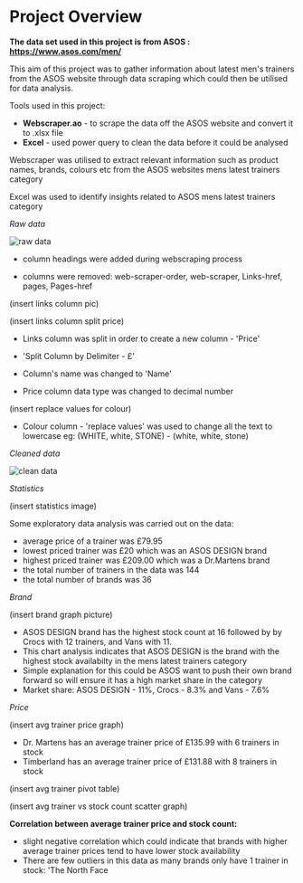 # Project Overview
**The data set used in this project is from ASOS : https://www.asos.com/men/**

This aim of this project was to gather information about latest men's trainers from the ASOS website through data scraping which could then be utilised for data analysis. 

Tools used in this project:
- **Webscraper.ao** - to scrape the data off the ASOS website and convert it to .xlsx file
- **Excel** - used power query to clean the data before it could be analysed 

Webscraper was utilised to extract relevant information such as product names, brands, colours etc from the ASOS websites mens latest trainers category 

Excel was used to identify insights related to ASOS mens latest trainers category

*Raw data* 

![raw data](https://user-images.githubusercontent.com/129470579/231616356-1a158714-5764-4b42-80f0-8b94710c0b4e.png)

- column headings were added during webscraping process

- columns were removed: web-scraper-order, web-scraper, Links-href, pages, Pages-href

(insert links column pic)

(insert links column split price)
- Links column was split in order to create a new column - 'Price'
- 'Split Column by Delimiter - £'
- Column's name was changed to 'Name'

- Price column data type was changed to decimal number

(insert replace values for colour)
- Colour column - 'replace values' was used to change all the text to lowercase eg: (WHITE, white, STONE) - (white, white, stone)

*Cleaned data*

![clean data](https://user-images.githubusercontent.com/129470579/231644172-8f699f7e-7bbe-4d3b-a5e1-cda79df3cbaa.png)


*Statistics*

(insert statistics image)

Some exploratory data analysis was carried out on the data:
- average price of a trainer was £79.95
- lowest priced trainer was £20 which was an ASOS DESIGN brand
- highest priced trainer was £209.00 which was a Dr.Martens brand
- the total number of trainers in the data was 144
- the total number of brands was 36

*Brand*

(insert brand graph picture)

- ASOS DESIGN brand has the highest stock count at 16 followed by by Crocs with 12 trainers,  and Vans with 11.
- This chart analysis indicates that ASOS DESIGN is the brand with the highest stock availabilty in the mens latest trainers category
- Simple explanation for this could be ASOS want to push their own brand forward so will ensure it has a high market share in the category
- Market share: ASOS DESIGN - 11%, Crocs - 8.3% and Vans - 7.6%

*Price*

(insert avg trainer price graph)

- Dr. Martens has an average trainer price of £135.99 with 6 trainers in stock
- Timberland has an average trainer price of £131.88 with 8 trainers in stock

(insert avg trainer pivot table)

(insert avg trainer vs stock count scatter graph)

**Correlation between average trainer price and stock count:**
- slight negative correlation which could indicate that brands with higher average trainer prices tend to have lower stock availability
- There are few outliers in this data as many brands only have 1 trainer in stock: 'The North Face





